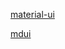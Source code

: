 [material-ui](https://material-ui.com/zh/customization/color/#playground)

[mdui](https://www.mdui.org/docs/material_icon)
